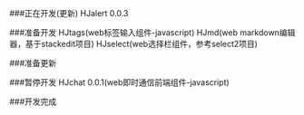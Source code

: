 ###正在开发(更新) 
HJalert 0.0.3

###准备开发
HJtags(web标签输入组件-javascript)
HJmd(web markdown编辑器，基于stackedit项目)
HJselect(web选择栏组件，参考select2项目)

###准备更新


###暂停开发
HJchat 0.0.1(web即时通信前端组件-javascript)  


###开发完成
